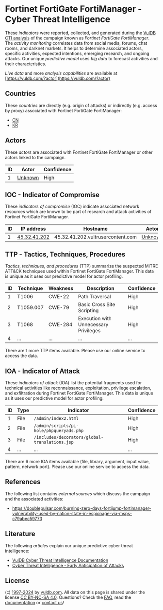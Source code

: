 # Fortinet FortiGate FortiManager - Cyber Threat Intelligence

These _indicators_ were reported, collected, and generated during the [VulDB CTI analysis](https://vuldb.com/?kb.cti) of the campaign known as _Fortinet FortiGate FortiManager_. The _activity monitoring_ correlates data from social media, forums, chat rooms, and darknet markets. It helps to determine associated actors, specific activities, expected intentions, emerging research, and ongoing attacks. Our unique _predictive model_ uses _big data_ to forecast activities and their characteristics.

_Live data_ and more _analysis capabilities_ are available at [https://vuldb.com/?actor](https://vuldb.com/?actor)

## Countries

These _countries_ are directly (e.g. origin of attacks) or indirectly (e.g. access by proxy) associated with Fortinet FortiGate FortiManager:

* [CN](https://vuldb.com/?country.cn)
* [KR](https://vuldb.com/?country.kr)

## Actors

These _actors_ are associated with Fortinet FortiGate FortiManager or other actors linked to the campaign.

ID | Actor | Confidence
-- | ----- | ----------
1 | [Unknown](https://vuldb.com/?actor.unknown) | High

## IOC - Indicator of Compromise

These _indicators of compromise_ (IOC) indicate associated network resources which are known to be part of research and attack activities of Fortinet FortiGate FortiManager.

ID | IP address | Hostname | Actor | Confidence
-- | ---------- | -------- | ----- | ----------
1 | [45.32.41.202](https://vuldb.com/?ip.45.32.41.202) | 45.32.41.202.vultrusercontent.com | [Unknown](https://vuldb.com/?actor.unknown) | Medium

## TTP - Tactics, Techniques, Procedures

_Tactics, techniques, and procedures_ (TTP) summarize the suspected MITRE ATT&CK techniques used within Fortinet FortiGate FortiManager. This data is unique as it uses our predictive model for actor profiling.

ID | Technique | Weakness | Description | Confidence
-- | --------- | -------- | ----------- | ----------
1 | T1006 | CWE-22 | Path Traversal | High
2 | T1059.007 | CWE-79 | Basic Cross Site Scripting | High
3 | T1068 | CWE-284 | Execution with Unnecessary Privileges | High
4 | ... | ... | ... | ...

There are 1 more TTP items available. Please use our online service to access the data.

## IOA - Indicator of Attack

These _indicators of attack_ (IOA) list the potential fragments used for technical activities like reconnaissance, exploitation, privilege escalation, and exfiltration during Fortinet FortiGate FortiManager. This data is unique as it uses our predictive model for actor profiling.

ID | Type | Indicator | Confidence
-- | ---- | --------- | ----------
1 | File | `/admin/index2.html` | High
2 | File | `/admin/scripts/pi-hole/phpqueryads.php` | High
3 | File | `/includes/decorators/global-translations.jsp` | High
4 | ... | ... | ...

There are 6 more IOA items available (file, library, argument, input value, pattern, network port). Please use our online service to access the data.

## References

The following list contains _external sources_ which discuss the campaign and the associated activities:

* https://doublepulsar.com/burning-zero-days-fortijump-fortimanager-vulnerability-used-by-nation-state-in-espionage-via-msps-c79abec59773

## Literature

The following _articles_ explain our unique predictive cyber threat intelligence:

* [VulDB Cyber Threat Intelligence Documentation](https://vuldb.com/?kb.cti)
* [Cyber Threat Intelligence - Early Anticipation of Attacks](https://www.scip.ch/en/?labs.20201022)

## License

(c) [1997-2024](https://vuldb.com/?kb.changelog) by [vuldb.com](https://vuldb.com/?kb.about). All data on this page is shared under the license [CC BY-NC-SA 4.0](https://creativecommons.org/licenses/by-nc-sa/4.0/). Questions? Check the [FAQ](https://vuldb.com/?kb.faq), read the [documentation](https://vuldb.com/?kb) or [contact us](https://vuldb.com/?contact)!
